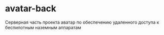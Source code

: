 # avatar-back
Серверная часть проекта аватар по обеспечению удаленного доступа к беспилотным наземным аппаратам
